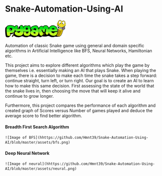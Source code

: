 # Snake-Automation-Using-AI

![Image of Snake Game](https://github.com/Hmnt39/Snake-Automation-Using-AI/blob/master/assets/pygame.gif)

Automation of classic Snake game using general and domain specific algorithms in Artificial Intelligence like BFS, Neural Networks, 
Hamiltonian etc.

This project aims to explore different algorithms which play the game by themselves i.e. essentially making an AI that plays Snake. 
When playing the game, there is a decision to make each time the snake takes a step forward: continue straight, turn left, or turn right.
Our goal is to create an AI to learn how to make this same decision. First assessing the state of the world that the snake lives in, 
then choosing the move that will keep it alive and continue to grow longer.


Furthermore, this project compares the performance of each algorithm and created graph of Scores versus Number of games played and
deduce the average score to find better algorithm.


#### Breadth First Search Algorithm
    ![Image of BFS](hhttps://github.com/Hmnt39/Snake-Automation-Using-AI/blob/master/assets/bfs.png)
#### Deep Neural Network
    ![Image of neural](hhttps://github.com/Hmnt39/Snake-Automation-Using-AI/blob/master/assets/neural.png)
